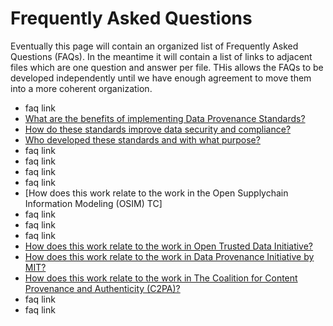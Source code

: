 # Frequently Asked Questions

Eventually this page will contain an organized list of Frequently Asked Questions (FAQs).
In the meantime it will contain a list of links to adjacent files 
which are one question and answer per file.
THis allows the FAQs to be developed independently until we have enough agreement 
to move them into a more coherent organization.

- faq link
- [What are the benefits of implementing Data Provenance Standards?](faq02.md)
- [How do these standards improve data security and compliance?](faq03.md)
- [Who developed these standards and with what purpose?](faq04.md)
- faq link
- faq link
- faq link
- faq link
- [How does this work relate to the work in the Open Supplychain Information Modeling (OSIM) TC]
- faq link
- faq link
- faq link
- [How does this work relate to the work in Open Trusted Data Initiative?](./faq13.md)
- [How does this work relate to the work in Data Provenance Initiative by MIT?](./faq14.md)
- [How does this work relate to the work in The Coalition for Content Provenance and Authenticity (C2PA)?](./faq15.md)
- faq link
- faq link

